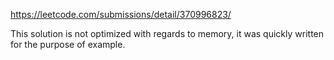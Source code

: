 https://leetcode.com/submissions/detail/370996823/

This solution is not optimized with regards to memory, it was quickly
written for the purpose of example.